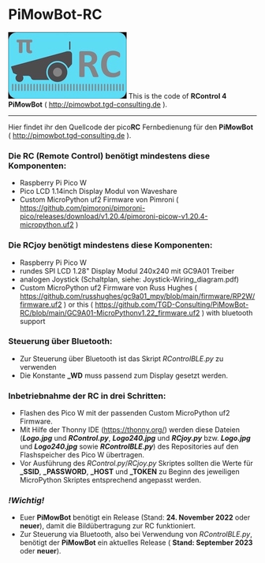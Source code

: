 # PiMowBot-RC
![picoRC 4 PiMowBot!](/Logo.jpg "picoRC 4 PiMowBot") 
This is the code of **RControl 4 PiMowBot** ( http://pimowbot.tgd-consulting.de ).
___
Hier findet ihr den Quellcode der pico**RC** Fernbedienung für den **PiMowBot** ( http://pimowbot.tgd-consulting.de ).

### Die RC (Remote Control) benötigt mindestens diese Komponenten:
- Raspberry Pi Pico W
- Pico LCD 1.14inch Display Modul von Waveshare
- Custom MicroPython uf2 Firmware von Pimroni ( https://github.com/pimoroni/pimoroni-pico/releases/download/v1.20.4/pimoroni-picow-v1.20.4-micropython.uf2 ) 

### Die RCjoy benötigt mindestens diese Komponenten:
- Raspberry Pi Pico W
- rundes SPI LCD 1.28" Display Modul 240x240 mit GC9A01 Treiber
- analogen Joystick (Schaltplan, siehe: Joystick-Wiring_diagram.pdf)
- Custom MicroPython uf2 Firmware von Russ Hughes ( https://github.com/russhughes/gc9a01_mpy/blob/main/firmware/RP2W/firmware.uf2 ) or this ( https://github.com/TGD-Consulting/PiMowBot-RC/blob/main/GC9A01-MicroPythonv1.22_firmware.uf2 ) with bluetooth support

### Steuerung über Bluetooth:
- Zur Steuerung über Bluetooth ist das Skript *RControlBLE.py* zu verwenden
- Die Konstante **_WD** muss passend zum Display gesetzt werden. 
  
### Inbetriebnahme der RC in drei Schritten:
- Flashen des Pico W mit der passenden Custom MicroPython uf2 Firmware.
- Mit Hilfe der Thonny IDE (https://thonny.org/) werden diese Dateien (***Logo.jpg*** und ***RControl.py***, ***Logo240.jpg*** und ***RCjoy.py*** bzw. ***Logo.jpg*** und ***Logo240.jpg*** sowie ***RControlBLE.py***) des Repositories auf den Flashspeicher des Pico W übertragen.
- Vor Ausführung des *RControl.py*/*RCjoy.py* Skriptes sollten die Werte für **_SSID**, **_PASSWORD**, **_HOST** und **_TOKEN** zu Beginn des jeweiligen MicroPython Skriptes entsprechend angepasst werden.
### _!Wichtig!_
- Euer **PiMowBot** benötigt ein Release (Stand: **24. November 2022** oder **neuer**), damit die Bildübertragung zur RC funktioniert.
- Zur Steuerung via Bluetooth, also bei Verwendung von *RControlBLE.py*, benötigt der **PiMowBot** ein aktuelles Release ( **Stand: September 2023** oder **neuer**).
